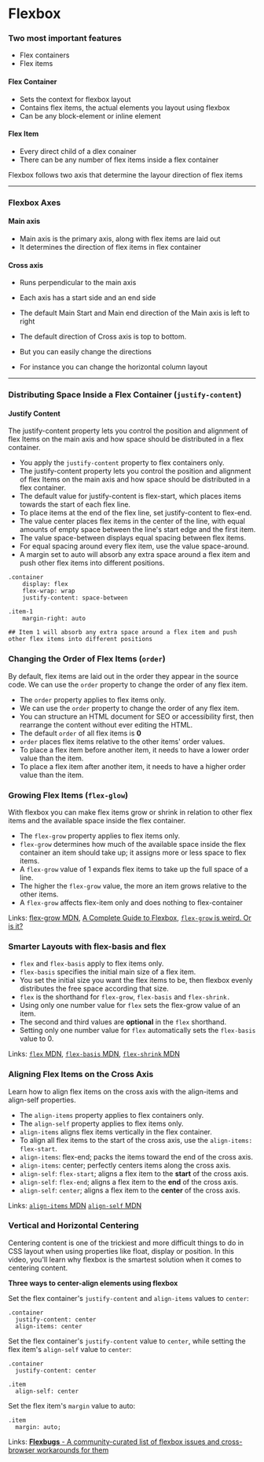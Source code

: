 # Flexbox

### Two most important features
- Flex containers
- Flex items

#### Flex Container
- Sets the context for flexbox layout
- Contains flex items, the actual elements you layout using flexbox
- Can be any block-element or inline element

#### Flex Item

- Every direct child of a dlex conainer
- There can be any number of flex items inside a flex container

Flexbox follows two axis that determine the layour direction of flex items

---

### Flexbox Axes

#### Main axis
- Main axis is the primary axis, along with flex items are laid out
- It determines the direction of flex items in flex container

#### Cross axis
- Runs perpendicular to the main axis

- Each axis has a start side and an end side
- The default Main Start and Main end direction of the Main axis is left to right
- The default direction of Cross axis is top to bottom.

- But you can easily change the directions
- For instance you can change the horizontal column layout

---
### Distributing Space Inside a Flex Container (`justify-content`)

#### Justify Content

The justify-content property lets you control the position and alignment of flex Items on the main axis and how space should be distributed in a flex container.

- You apply the `justify-content` property to flex containers only.
- The justify-content property lets you control the position and alignment of flex Items on the main axis and how space should be distributed in a flex container.
- The default value for justify-content is flex-start, which places items towards the start of each flex line.
- To place items at the end of the flex line, set justify-content to flex-end.
- The value center places flex items in the center of the line, with equal amounts of empty space between the line's start edge and the first item.
- The value space-between displays equal spacing between flex items.
- For equal spacing around every flex item, use the value space-around.
- A margin set to auto will absorb any extra space around a flex item and push other flex items into different positions.

```
.container
    display: flex
    flex-wrap: wrap
    justify-content: space-between

.item-1
    margin-right: auto

## Item 1 will absorb any extra space around a flex item and push other flex items into different positions
```

### Changing the Order of Flex Items (`order`)

By default, flex items are laid out in the order they appear in the source code. We can use the `order` property to change the order of any flex item.

- The `order` property applies to flex items only.
- We can use the `order` property to change the order of any flex item.
- You can structure an HTML document for SEO or accessibility first, then rearrange the content without ever editing the HTML.
- The default `order` of all flex items is **0**
- `order` places flex items relative to the other items' order values.
- To place a flex item before another item, it needs to have a lower order value than the item.
- To place a flex item after another item, it needs to have a higher order value than the item.

### Growing Flex Items (`flex-glow`)
With flexbox you can make flex items grow or shrink in relation to other flex items and the available space inside the flex container.

- The `flex-grow` property applies to flex items only.
- `flex-grow` determines how much of the available space inside the flex container an item should take up; it assigns more or less space to flex items.
- A `flex-grow` value of 1 expands flex items to take up the full space of a line.
- The higher the `flex-grow` value, the more an item grows relative to the other items.
- A `flex-grow` affects flex-item only and does nothing to flex-container

Links:
[flex-grow MDN](https://developer.mozilla.org/en-US/docs/Web/CSS/flex-grow?v=example),
[A Complete Guide to Flexbox](https://css-tricks.com/snippets/css/a-guide-to-flexbox/),
[`flex-grow` is weird. Or is it?](https://css-tricks.com/flex-grow-is-weird/)

### Smarter Layouts with flex-basis and flex

- `flex` and `flex-basis` apply to flex items only.
- `flex-basis` specifies the initial main size of a flex item.
- You set the initial size you want the flex items to be, then flexbox evenly distributes the free space according that size.
- `flex` is the shorthand for `flex-grow`, `flex-basis` and `flex-shrink.`
- Using only one number value for `flex` sets the flex-grow value of an item.
- The second and third values are **optional** in the `flex` shorthand.
- Setting only one number value for `flex` automatically sets the `flex-basis` value to 0.

Links:
[`flex` MDN](https://developer.mozilla.org/en-US/docs/Web/CSS/flex?v=example),
[`flex-basis` MDN](https://developer.mozilla.org/en-US/docs/Web/CSS/flex-basis?v=example),
[`flex-shrink` MDN](https://developer.mozilla.org/en-US/docs/Web/CSS/flex-shrink?v=example)


### Aligning Flex Items on the Cross Axis

Learn how to align flex items on the cross axis with the align-items and align-self properties.

- The `align-items` property applies to flex containers only.
- The `align-self` property applies to flex items only.
- `align-items` aligns flex items vertically in the flex container.
- To align all flex items to the start of the cross axis, use the `align-items: flex-start`.
- `align-items`: flex-end; packs the items toward the end of the cross axis.
- `align-items`: center; perfectly centers items along the cross axis.
- `align-self`: `flex-start`; aligns a flex item to the **start** of the cross axis.
- `align-self`: `flex-end`; aligns a flex item to the **end** of the cross axis.
- `align-self`: `center`; aligns a flex item to the **center** of the cross axis.

Links:
[`align-items` MDN](https://developer.mozilla.org/en-US/docs/Web/CSS/align-items?v=example)
[`align-self` MDN](https://developer.mozilla.org/en-US/docs/Web/CSS/align-self)

### Vertical and Horizontal Centering

Centering content is one of the trickiest and more difficult things to do in CSS layout when using properties like float, display or position. In this video, you'll learn why flexbox is the smartest solution when it comes to centering content.

**Three ways to center-align elements using flexbox**

Set the flex container's `justify-content` and `align-items` values to `center`:

```
.container
  justify-content: center
  align-items: center
```

Set the flex container's `justify-content` value to `center`, while setting the flex item's `align-self` value to `center`:
```
.container
  justify-content: center

.item
  align-self: center

```
Set the flex item's `margin` value to auto:

```
.item
  margin: auto;

```
Links:
[**Flexbugs** - A community-curated list of flexbox issues and cross-browser workarounds for them](https://github.com/philipwalton/flexbugs)
